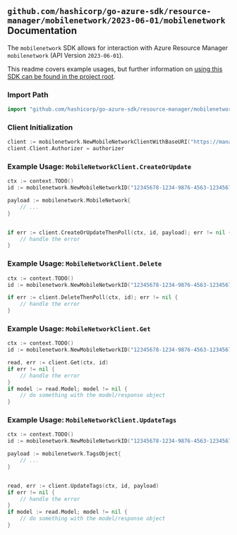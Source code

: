 
## `github.com/hashicorp/go-azure-sdk/resource-manager/mobilenetwork/2023-06-01/mobilenetwork` Documentation

The `mobilenetwork` SDK allows for interaction with Azure Resource Manager `mobilenetwork` (API Version `2023-06-01`).

This readme covers example usages, but further information on [using this SDK can be found in the project root](https://github.com/hashicorp/go-azure-sdk/tree/main/docs).

### Import Path

```go
import "github.com/hashicorp/go-azure-sdk/resource-manager/mobilenetwork/2023-06-01/mobilenetwork"
```


### Client Initialization

```go
client := mobilenetwork.NewMobileNetworkClientWithBaseURI("https://management.azure.com")
client.Client.Authorizer = authorizer
```


### Example Usage: `MobileNetworkClient.CreateOrUpdate`

```go
ctx := context.TODO()
id := mobilenetwork.NewMobileNetworkID("12345678-1234-9876-4563-123456789012", "example-resource-group", "mobileNetworkValue")

payload := mobilenetwork.MobileNetwork{
	// ...
}


if err := client.CreateOrUpdateThenPoll(ctx, id, payload); err != nil {
	// handle the error
}
```


### Example Usage: `MobileNetworkClient.Delete`

```go
ctx := context.TODO()
id := mobilenetwork.NewMobileNetworkID("12345678-1234-9876-4563-123456789012", "example-resource-group", "mobileNetworkValue")

if err := client.DeleteThenPoll(ctx, id); err != nil {
	// handle the error
}
```


### Example Usage: `MobileNetworkClient.Get`

```go
ctx := context.TODO()
id := mobilenetwork.NewMobileNetworkID("12345678-1234-9876-4563-123456789012", "example-resource-group", "mobileNetworkValue")

read, err := client.Get(ctx, id)
if err != nil {
	// handle the error
}
if model := read.Model; model != nil {
	// do something with the model/response object
}
```


### Example Usage: `MobileNetworkClient.UpdateTags`

```go
ctx := context.TODO()
id := mobilenetwork.NewMobileNetworkID("12345678-1234-9876-4563-123456789012", "example-resource-group", "mobileNetworkValue")

payload := mobilenetwork.TagsObject{
	// ...
}


read, err := client.UpdateTags(ctx, id, payload)
if err != nil {
	// handle the error
}
if model := read.Model; model != nil {
	// do something with the model/response object
}
```
